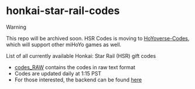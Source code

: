 # honkai-star-rail-codes
> [!WARNING]
> This repo will be archived soon. HSR Codes is moving to [HoYoverse-Codes](https://github.com/Hum-Bao/hoyoverse-codes), which will support other miHoYo games as well.

List of all currently available Honkai: Star Rail (HSR) gift codes
- [codes_RAW](./codes_RAW.txt) contains the codes in raw text format
- Codes are updated daily at 1:15 PST
- For those interested, the backend can be found [here](https://github.com/Hum-Bao/hsr-codes-backend)
